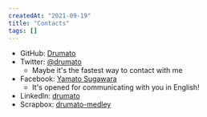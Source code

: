 ```yaml
---
createdAt: "2021-09-19"
title: "Contacts"
tags: []
---
```


- GitHub: [Drumato](https://github.com/Drumato)
- Twitter: [@drumato](https://twitter.com/drumato/)
  - Maybe it's the fastest way to contact with me
- Facebook: [Yamato Sugawara](https://www.facebook.com/drumato.yamato.sugawara)
  - It's opened for communicating with you in English!
- LinkedIn: [drumato](https://www.linkedin.com/in/drumato/)
- Scrapbox: [drumato-medley](https://scrapbox.io/drumato-medley/)
